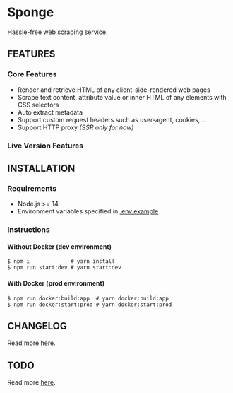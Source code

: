 # Sponge

Hassle-free web scraping service.

## FEATURES

### Core Features

- Render and retrieve HTML of any client-side-rendered web pages
- Scrape text content, attribute value or inner HTML of any elements with CSS selectors
- Auto extract metadata
- Support custom request headers such as user-agent, cookies,...
- Support HTTP proxy _(SSR only for now)_

### Live Version Features

## INSTALLATION

### Requirements

- Node.js >= 14
- Environment variables specified in [.env.example](https://github.com/night-watch-project/sponge/blob/master/.env.example)

### Instructions

#### Without Docker (dev environment)

```shell
$ npm i             # yarn install
$ npm run start:dev # yarn start:dev
```

#### With Docker (prod environment)

```shell
$ npm run docker:build:app  # yarn docker:build:app
$ npm run docker:start:prod # yarn docker:start:prod
```

## CHANGELOG

Read more [here](https://github.com/night-watch-project/sponge/blob/master/CHANGELOG.md).

## TODO

Read more [here](https://github.com/night-watch-project/sponge/blob/master/TODO.md).
